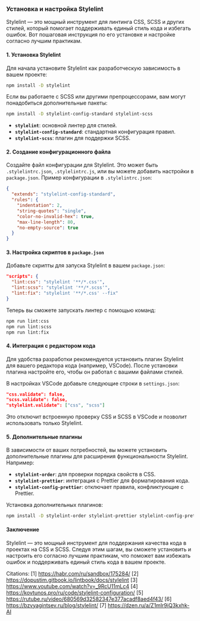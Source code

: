 ### Установка и настройка Stylelint

Stylelint — это мощный инструмент для линтинга CSS, SCSS и других стилей, который помогает поддерживать единый стиль кода и избегать ошибок. Вот пошаговая инструкция по его установке и настройке согласно лучшим практикам.

#### 1. Установка Stylelint

Для начала установите Stylelint как разработческую зависимость в вашем проекте:

```bash
npm install -D stylelint
```

Если вы работаете с SCSS или другими препроцессорами, вам могут понадобиться дополнительные пакеты:

```bash
npm install -D stylelint-config-standard stylelint-scss
```

- **`stylelint`**: основной линтер для стилей.
- **`stylelint-config-standard`**: стандартная конфигурация правил.
- **`stylelint-scss`**: плагин для поддержки SCSS.

#### 2. Создание конфигурационного файла

Создайте файл конфигурации для Stylelint. Это может быть `.stylelintrc.json`, `.stylelintrc.js`, или вы можете добавить настройки в `package.json`. Пример конфигурации в `.stylelintrc.json`:

```json
{
  "extends": "stylelint-config-standard",
  "rules": {
    "indentation": 2,
    "string-quotes": "single",
    "color-no-invalid-hex": true,
    "max-line-length": 80,
    "no-empty-source": true
  }
}
```

#### 3. Настройка скриптов в `package.json`

Добавьте скрипты для запуска Stylelint в вашем `package.json`:

```json
"scripts": {
  "lint:css": "stylelint '**/*.css'",
  "lint:scss": "stylelint '**/*.scss'",
  "lint:fix": "stylelint '**/*.css' --fix"
}
```

Теперь вы сможете запускать линтер с помощью команд:

```bash
npm run lint:css
npm run lint:scss
npm run lint:fix
```

#### 4. Интеграция с редактором кода

Для удобства разработки рекомендуется установить плагин Stylelint для вашего редактора кода (например, VSCode). После установки плагина настройте его, чтобы он работал с вашими файлами стилей.

В настройках VSCode добавьте следующие строки в `settings.json`:

```json
"css.validate": false,
"scss.validate": false,
"stylelint.validate": ["css", "scss"]
```

Это отключит встроенную проверку CSS и SCSS в VSCode и позволит использовать только Stylelint.

#### 5. Дополнительные плагины

В зависимости от ваших потребностей, вы можете установить дополнительные плагины для расширения функциональности Stylelint. Например:

- **`stylelint-order`**: для проверки порядка свойств в CSS.
- **`stylelint-prettier`**: интеграция с Prettier для форматирования кода.
- **`stylelint-config-prettier`**: отключает правила, конфликтующие с Prettier.

Установка дополнительных плагинов:

```bash
npm install -D stylelint-order stylelint-prettier stylelint-config-prettier
```

#### Заключение

Stylelint — это мощный инструмент для поддержания качества кода в проектах на CSS и SCSS. Следуя этим шагам, вы сможете установить и настроить его согласно лучшим практикам, что поможет вам избежать ошибок и поддерживать единый стиль кода в вашем проекте.

Citations:
[1] https://habr.com/ru/sandbox/175284/
[2] https://dopustim.gitbook.io/lintbook/docs/stylelint
[3] https://www.youtube.com/watch?v=_9RcU11mLc4
[4] https://kovtunos.pro/ru/code/stylelint-configuration/
[5] https://rutube.ru/video/680569d32582347e377acadf8aed4f43/
[6] https://bzvyagintsev.ru/blog/stylelint/
[7] https://dzen.ru/a/Z1mIr9iQ3kxhk-AI